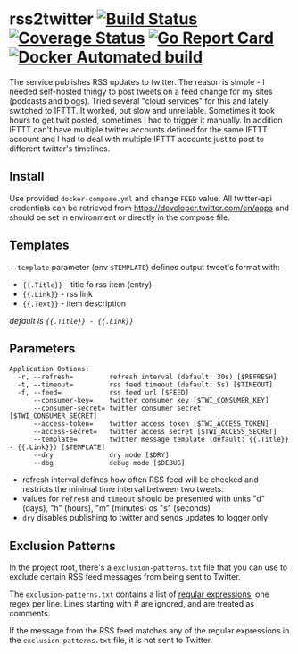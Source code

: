 # rss2twitter [![Build Status](https://github.com/umputun/rss2twitter/workflows/build/badge.svg)](https://github.com/umputun/rss2twitter/actions) [![Coverage Status](https://coveralls.io/repos/github/umputun/rss2twitter/badge.svg?branch=master)](https://coveralls.io/github/umputun/rss2twitter?branch=master) [![Go Report Card](https://goreportcard.com/badge/github.com/umputun/rss2twitter)](https://goreportcard.com/report/github.com/umputun/rss2twitter) [![Docker Automated build](https://img.shields.io/docker/automated/jrottenberg/ffmpeg.svg)](https://hub.docker.com/r/umputun/rss2twitter/)

The service publishes RSS updates to twitter. The reason is simple - I needed self-hosted thingy to post tweets on a feed change for my sites (podcasts and blogs). Tried several "cloud services" for this and lately switched to IFTTT. It worked, but slow and unreliable. Sometimes it took hours to get twit posted, sometimes I had to trigger it manually. In addition IFTTT can't have multiple twitter accounts defined for the same IFTTT account and I had to deal with multiple IFTTT accounts just to post to different twitter's timelines.

## Install

Use provided `docker-compose.yml` and change `FEED` value. All twitter-api credentials can be retrieved from https://developer.twitter.com/en/apps and should be set in environment or directly in the compose file.

## Templates

`--template` parameter (env `$TEMPLATE`) defines output tweet's format with:

- `{{.Title}}` - title fo rss item (entry) 
- `{{.Link}}` - rss link
- `{{.Text}}` - item description

_default is `{{.Title}} - {{.Link}}`_
  
## Parameters

```
Application Options:
  -r, --refresh=         refresh interval (default: 30s) [$REFRESH]
  -t, --timeout=         rss feed timeout (default: 5s) [$TIMEOUT]
  -f, --feed=            rss feed url [$FEED]
      --consumer-key=    twitter consumer key [$TWI_CONSUMER_KEY]
      --consumer-secret= twitter consumer secret [$TWI_CONSUMER_SECRET]
      --access-token=    twitter access token [$TWI_ACCESS_TOKEN]
      --access-secret=   twitter access secret [$TWI_ACCESS_SECRET]
      --template=        twitter message template (default: {{.Title}} - {{.Link}}) [$TEMPLATE]
      --dry              dry mode [$DRY]
      --dbg              debug mode [$DEBUG]
```

- refresh interval defines how often RSS feed will be checked and restricts the minimal time interval between two tweets. 
- values for `refresh` and `timeout` should be presented with units "d" (days), "h" (hours), "m" (minutes) os "s" (seconds)
- `dry` disables publishing to twitter and sends updates to logger only

## Exclusion Patterns

In the project root, there's a `exclusion-patterns.txt` file that you can use to exclude certain RSS feed messages from being sent to Twitter.

The `exclusion-patterns.txt` contains a list of [regular expressions](https://medium.com/factory-mind/regex-tutorial-a-simple-cheatsheet-by-examples-649dc1c3f285), one regex per line. Lines starting with # are ignored, and are treated as comments.

If the message from the RSS feed matches any of the regular expressions in the `exclusion-patterns.txt` file, it is not sent to Twitter.
